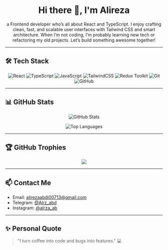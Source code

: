 <h1 align="center">Hi there 👋, I'm Alireza</h1>

<p align="center">
a Frontend developer who’s all about React and TypeScript.
I enjoy crafting clean, fast, and scalable user interfaces with Tailwind CSS and smart architecture.
When I’m not coding, I’m probably learning new tech or refactoring my old projects. Let’s build something awesome together!
</p>

---

## 🛠️ Tech Stack

<div align="center">
  
![React](https://img.shields.io/badge/-React-61DAFB?style=for-the-badge&logo=react&logoColor=white)
![TypeScript](https://img.shields.io/badge/-TypeScript-3178C6?style=for-the-badge&logo=typescript&logoColor=white)
![JavaScript](https://img.shields.io/badge/-JavaScript-F7DF1E?style=for-the-badge&logo=javascript&logoColor=black)
![TailwindCSS](https://img.shields.io/badge/-TailwindCSS-38B2AC?style=for-the-badge&logo=tailwind-css&logoColor=white)
![Redux Toolkit](https://img.shields.io/badge/-Redux_Toolkit-764ABC?style=for-the-badge&logo=redux&logoColor=white)
![Git](https://img.shields.io/badge/-Git-F05032?style=for-the-badge&logo=git&logoColor=white)
![GitHub](https://img.shields.io/badge/-GitHub-181717?style=for-the-badge&logo=github&logoColor=white)

</div>

---

## 📊 GitHub Stats

<div align="center">
  
![GitHub Stats](https://github-readme-stats.vercel.app/api?username=Alr-abd&show_icons=true&theme=radical&hide=prs)
  
![Top Languages](https://github-readme-stats.vercel.app/api/top-langs/?username=Alr-abd&layout=compact&theme=radical)

</div>

---

## 🏆 GitHub Trophies

<p align="center">
  <img src="https://github-profile-trophy.vercel.app/?username=Alr-abd&theme=onedark&row=1&column=6" />
</p>

---

## 📫 Contact Me

- Email: alirezaabdi00713@gmail.com  
- Telegram: [@Alrz_abd](https://t.me/Alrz_abd)
- Instagram: [@alrza_ab](https://instagram.com/alrza_ab)
---

## ✨ Personal Quote

> "I turn coffee into code and bugs into features." 💻

